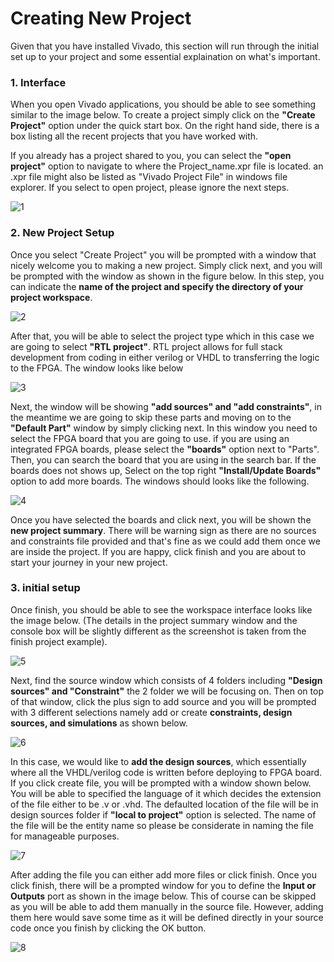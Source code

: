 # Creating New Project

Given that you have installed Vivado, this section will run through the initial set up to your project and some essential explaination on what's important.

### **1. Interface**

When you open Vivado applications, you should be able to see something similar to the image below. To create a project simply click on the **"Create Project"** option under the quick start box. On the right hand side, there is a box listing all the recent projects that you have worked with. 

If you already has a project shared to you, you can select the **"open project"** option to navigate to where the Project_name.xpr file is located. an .xpr file might also be listed as "Vivado Project File" in windows file explorer. If you select to open project, please ignore the next steps. 

![1](https://github.com/user-attachments/assets/d5eb4f46-e2a4-4c0b-a68b-5a2018c904a5)

### **2. New Project Setup**

Once you select "Create Project" you will be prompted with a window that nicely welcome you to making a new project. Simply click next, and you will be prompted with the window as shown in the figure below. In this step, you can indicate the **name of the project and specify the directory of your project workspace**. 

![2](https://github.com/user-attachments/assets/d6365b69-c627-4aff-a204-8753e551546d)

After that, you will be able to select the project type which in this case we are going to select **"RTL project"**. RTL project allows for full stack development from coding in either verilog or VHDL to transferring the logic to the FPGA. The window looks like below

![3](https://github.com/user-attachments/assets/e3da712a-2cb6-427a-a025-e69346fe59b7)

Next, the window will be showing **"add sources" and "add constraints"**, in the meantime we are going to skip these parts and moving on to the **"Default Part"** window by simply clicking next. In this window you need to select the FPGA board that you are going to use. if you are using an integrated FPGA boards, please select the **"boards"** option next to "Parts". Then, you can search the board that you are using in the search bar. If the boards does not shows up, Select on the top right **"Install/Update Boards"** option to add more boards. The windows should looks like the following.

![4](https://github.com/user-attachments/assets/c69fdb9f-4dcc-4e73-839c-4ea8cdbe6367)

Once you have selected the boards and click next, you will be shown the **new project summary**. There will be warning sign as there are no sources and constraints file provided and that's fine as we could add them once we are inside the project. If you are happy, click finish and you are about to start your journey in your new project. 

### **3. initial setup**

Once finish, you should be able to see the workspace interface looks like the image below. (The details in the project summary window and the console box will be slightly different as the screenshot is taken from the finish project example).

![5](https://github.com/user-attachments/assets/9aefef47-d1e6-4243-ade2-d31ea181e645)

Next, find the source window which consists of 4 folders including **"Design sources" and "Constraint"** the 2 folder we will be focusing on. Then on top of that window, click the plus sign to add source and you will be prompted with 3 different selections namely add or create **constraints, design sources, and simulations** as shown below.

![6](https://github.com/user-attachments/assets/66aaf16a-5864-4f47-9c09-7739fdedd88f)

In this case, we would like to **add the design sources**, which essentially where all the VHDL/verilog code is written before deploying to FPGA board. If you click create file, you will be prompted with a window shown below. You will be able to specified the language of it which decides the extension of the file either to be .v or .vhd. The defaulted location of the file will be in design sources folder if **"local to project"** option is selected. The name of the file will be the entity name so please be considerate in naming the file for manageable purposes. 

![7](https://github.com/user-attachments/assets/77ea0b1d-6385-4297-9e59-31a14cfd2660)

After adding the file you can either add more files or click finish. Once you click finish, there will be a prompted window for you to define the **Input or Outputs** port as shown in the image below. This of course can be skipped as you will be able to add them manually in the source file. However, adding them here would save some time as it will be defined directly in your source code once you finish by clicking the OK button. 

![8](https://github.com/user-attachments/assets/0c10d304-aefc-4daf-b67f-1a88fbe92353)


